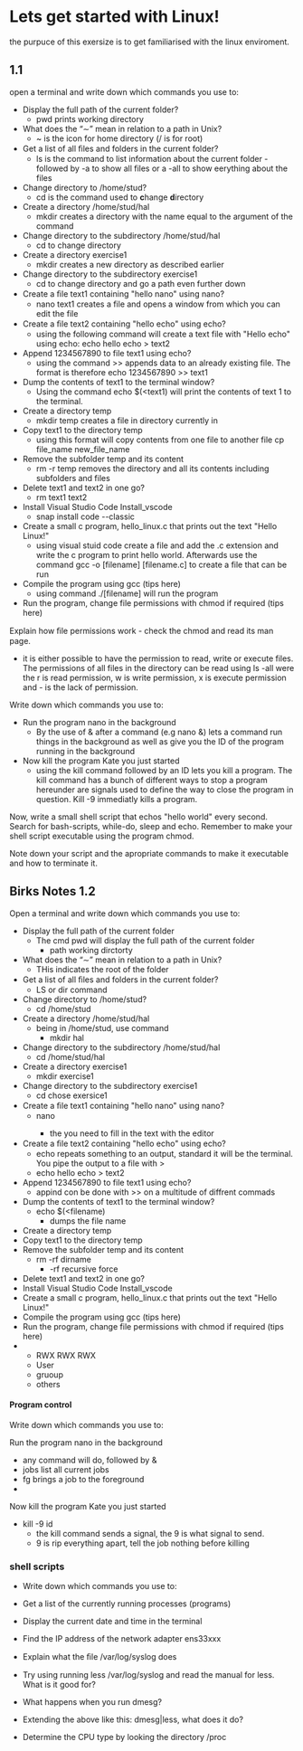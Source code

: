 # Lets get started with Linux! 
the purpuce of this exersize is to get familiarised with the linux enviroment. 
## 1.1
open a terminal and write down which commands you use to:
- Display the full path of the current folder?
  - pwd prints working directory
- What does the “∼” mean in relation to a path in Unix?
  - ~ is the icon for home directory (/ is for root)
- Get a list of all ﬁles and folders in the current folder?
  - ls is the command to list information about the current folder - followed by -a to show all files or a -all to show eerything about the files
- Change directory to /home/stud?
  - cd is the command used to **c**hange **d**irectory  
- Create a directory /home/stud/hal
  - mkdir creates a directory with the name equal to the argument of the command
- Change directory to the subdirectory /home/stud/hal
  - cd to change directory
- Create a directory exercise1
  - mkdir creates a new directory as described earlier
- Change directory to the subdirectory exercise1
  - cd to change directory and go a path even further down
- Create a ﬁle text1 containing "hello nano" using nano?
  - nano text1 creates a file and opens a window from which you can edit the file
- Create a ﬁle text2 containing "hello echo" using echo?
  - using the following command will create a text file with "Hello echo" using echo: echo hello echo > text2
- Append 1234567890 to file text1 using echo?
  - using the command >> appends data to an already existing file. The format is therefore echo 1234567890 >> text1
- Dump the contents of text1 to the terminal window?
  - Using the command echo $(\<text1) will print the contents of text 1 to the terminal.
- Create a directory temp
  - mkdir temp creates a file in directory currently in 
- Copy text1 to the directory temp
  - using this format will copy contents from one file to another file cp file_name new_file_name 
- Remove the subfolder temp and its content
  - rm -r temp removes the directory and all its contents including subfolders and files
- Delete text1 and text2 in one go?
  - rm text1 text2
- Install Visual Studio Code Install_vscode
  - snap install code --classic
- Create a small c program, hello_linux.c that prints out the text "Hello Linux!"
  - using visual stuid code create a file and add the .c extension and write the c program to print hello world. Afterwards use the command gcc -o [filename] [filename.c] to create a file that can be run
- Compile the program using gcc (tips here)
  - using command ./[filename] will run the program 
- Run the program, change file permissions with chmod if required (tips here)


Explain how ﬁle permissions work - check the chmod and read its man page.
-   it is either possible to have the permission to read, write or execute files. The permissions of all files in the directory can be read using ls -all were the r is read permission, w is write permission, x is execute permission and - is the lack of permission.

Write down which commands you use to:
-   Run the program nano in the background
    -   By the use of & after a command (e.g nano &) lets a command run things in the background as well as give you the ID of the program running in the background 
-   Now kill the program Kate you just started
    -   using the kill command followed by an ID lets you kill a program. The kill command has a bunch of different ways to stop a program hereunder are signals used to define the way to close the program in question. Kill -9 immediatly kills a program. 

Now, write a small shell script that echos "hello world" every second. Search for bash-scripts, while-do, sleep and echo. Remember to make your shell script executable using the program chmod.

Note down your script and the apropriate commands to make it executable and how to terminate it.

## Birks Notes 1.2

Open a terminal and write down which commands you use to:
- Display the full path of the current folder
  - The cmd pwd will display the full path of the current folder
    - path working dirctorty 
- What does the “∼” mean in relation to a path in Unix?
  - THis indicates the root of the folder
- Get a list of all ﬁles and folders in the current folder?
  - LS or dir command 
- Change directory to /home/stud?
  - cd /home/stud
- Create a directory /home/stud/hal
  - being in /home/stud, use command
    - mkdir hal
- Change directory to the subdirectory /home/stud/hal
  - cd /home/stud/hal
- Create a directory exercise1
  - mkdir exercise1
- Change directory to the subdirectory exercise1
  - cd <tap> chose exersice1
- Create a ﬁle text1 containing "hello nano" using nano?
  - nano <filename>
    - the you need to fill in the text with the editor
- Create a ﬁle text2 containing "hello echo" using echo?
  - echo repeats something to an output, standard it will be the terminal. You pipe the output to a file with > 
  - echo hello echo > text2
- Append 1234567890 to file text1 using echo?
  - appind con be done with >> on a multitude of diffrent commads
- Dump the contents of text1 to the terminal window?
  - echo $(<filename)
    - dumps the file name 
- Create a directory temp
- Copy text1 to the directory temp
- Remove the subfolder temp and its content
  - rm -rf dirname 
    - -rf recursive force 
- Delete text1 and text2 in one go?
- Install Visual Studio Code Install_vscode
- Create a small c program, hello_linux.c that prints out the text "Hello Linux!"
- Compile the program using gcc (tips here)
- Run the program, change file permissions with chmod if required (tips here)
- - RWX RWX RWX 
  - User
  - gruoup 
  - others

#### Program control
Write down which commands you use to:

Run the program nano in the background
- any command will do, followed by & 
- jobs list all current jobs 
- fg brings a job to the foreground 
- 
Now kill the program Kate you just started
- kill -9 id 
  - the kill command sends a signal, the 9 is what signal to send. 
  - 9 is rip everything apart, tell the job nothing before killing

### shell scripts 
- Write down which commands you use to:
  
- Get a list of the currently running processes (programs)
- Display the current date and time in the terminal
- Find the IP address of the network adapter ens33xxx
- Explain what the ﬁle /var/log/syslog does
- Try using running less /var/log/syslog and read the manual for less. What is it good for?
- What happens when you run dmesg?
- Extending the above like this: dmesg|less, what does it do?
- Determine the CPU type by looking the directory /proc


